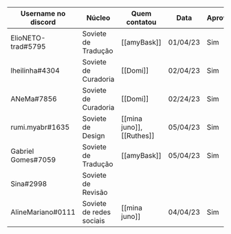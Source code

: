| Username no discord | Núcleo | Quem contatou | Data | Aprovado |
| ------- | ------- | ------- | ------- | ------- |
|ElioNETO-trad#5795 | Soviete de Tradução | [[amyBask]] |01/04/23  |Sim  |
|lheilinha#4304 | Soviete de Curadoria |[[Domi]] |02/04/23 |Sim|
|ANeMa#7856 | Soviete de Curadoria |[[Domi]] |02/24/23 |Sim |
|rumi.myabr#1635 | Soviete de Design |[[mina juno]], [[Ruthes]]| 05/04/23 |Sim |
|Gabriel Gomes#7059 | Soviete de Tradução |[[amyBask]]  |  05/04/23 |Sim  |
|Sina#2998 | Soviete de Revisão |  |  |  |
|AlineMariano#0111 | Soviete de redes sociais |[[mina juno]]|04/04/23|Sim|
